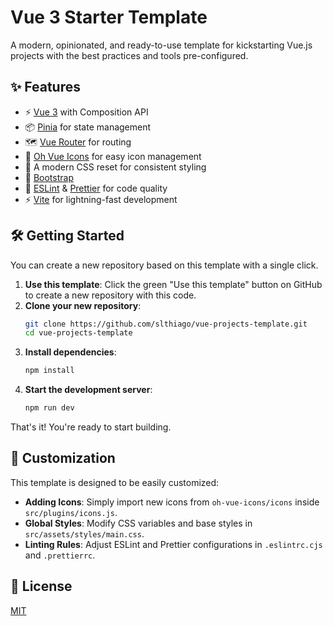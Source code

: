 # Vue 3 Starter Template

A modern, opinionated, and ready-to-use template for kickstarting Vue.js projects with the best practices and tools pre-configured.

## ✨ Features

- ⚡️ [Vue 3](https://vuejs.org/) with Composition API
- 📦 [Pinia](https://pinia.vuejs.org/) for state management
- 🗺️ [Vue Router](https://router.vuejs.org/) for routing
- 🎨 [Oh Vue Icons](https://oh-vue-icons.js.org/) for easy icon management
- 🧹 A modern CSS reset for consistent styling
- 🎨 [Bootstrap](https://getbootstrap.com/docs/5.3/getting-started/introduction/)
- 🔧 [ESLint](https://eslint.org/) & [Prettier](https://prettier.io/) for code quality
- ⚡️ [Vite](https://vitejs.dev/) for lightning-fast development

## 🛠️ Getting Started

You can create a new repository based on this template with a single click.

1.  **Use this template**: Click the green "Use this template" button on GitHub to create a new repository with this code.
2.  **Clone your new repository**:
    ```bash
    git clone https://github.com/slthiago/vue-projects-template.git
    cd vue-projects-template
    ```
3.  **Install dependencies**:
    ```bash
    npm install
    ```
4.  **Start the development server**:
    ```bash
    npm run dev
    ```

That's it! You're ready to start building.

## 🧩 Customization

This template is designed to be easily customized:

- **Adding Icons**: Simply import new icons from `oh-vue-icons/icons` inside `src/plugins/icons.js`.
- **Global Styles**: Modify CSS variables and base styles in `src/assets/styles/main.css`.
- **Linting Rules**: Adjust ESLint and Prettier configurations in `.eslintrc.cjs` and `.prettierrc`.

## 📄 License

[MIT](LICENSE)
